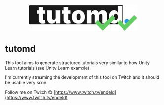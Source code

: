 <div align="center">
<img src="logo.png?raw=1" width="70%" alt="tutomd" />
</div>

# tutomd

This tool aims to generate structured tutorials very similar to how Unity Learn
tutorials (see [Unity Learn example](https://learn.unity.com/project/introduction-to-visual-scripting?uv=2021.1))

I'm currently streaming the development of this tool on Twitch and it should be
usable very soon.

Follow me on Twitch 😋 [https://www.twitch.tv/endeld](https://www.twitch.tv/endeld)